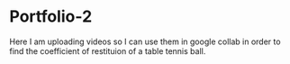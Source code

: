 # Portfolio-2
Here I am uploading videos so I can use them in google collab in order to find the coefficient of restituion of a table tennis ball.
